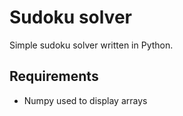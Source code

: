 # Sudoku solver

Simple sudoku solver written in Python.

## Requirements
- Numpy used to display arrays